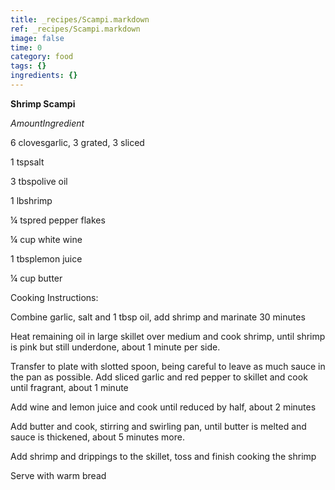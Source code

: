 ```yaml
---
title: _recipes/Scampi.markdown
ref: _recipes/Scampi.markdown
image: false
time: 0
category: food
tags: {}
ingredients: {}
---
```

**Shrimp Scampi**

*AmountIngredient*

6 clovesgarlic, 3 grated, 3 sliced

1 tspsalt

3 tbspolive oil

1 lbshrimp

¼ tspred pepper flakes

¼ cup white wine

1 tbsplemon juice

¼ cup butter

Cooking Instructions:

Combine garlic, salt and 1 tbsp oil, add shrimp and marinate 30 minutes

Heat remaining oil in large skillet over medium and cook shrimp, until
shrimp is pink but still underdone, about 1 minute per side.

Transfer to plate with slotted spoon, being careful to leave as much
sauce in the pan as possible. Add sliced garlic and red pepper to
skillet and cook until fragrant, about 1 minute

Add wine and lemon juice and cook until reduced by half, about 2 minutes

Add butter and cook, stirring and swirling pan, until butter is melted
and sauce is thickened, about 5 minutes more.

Add shrimp and drippings to the skillet, toss and finish cooking the
shrimp

Serve with warm bread
